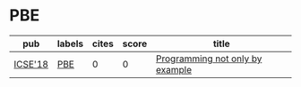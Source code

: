 # PBE

|pub|labels|cites|score|title|
|---|------|-----|-----|-----|
|[ICSE'18](https://dblp.org/db/conf/icse/icse2018.html)|[PBE](PBE.md)|0|0|[Programming not only by example](https://scholar.google.com/scholar?q=Programming+not+only+by+example)|

